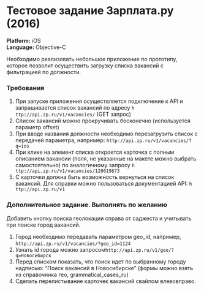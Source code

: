 # Тестовое задание Зарплата.ру (2016)

**Platform:** iOS  
**Language:** Objective-C

Необходимо реализовать небольшое приложение по прототипу, которое позволит осуществить загрузку списка вакансий с фильтрацией по должности.

### Требования
1. При запуске приложения осуществляется подключение к API и запрашивается список вакансий по адресу ```h​ttp://api.zp.ru/v1/vacancies/​``` (GET запрос)
2. Список вакансий можно прокручивать бесконечно (используется параметр offset)
3. При вводе названия должности необходимо перезагрузить список с передачей параметра, например: ```​http://api.zp.ru/v1/vacancies/?q=ios```
4. При клике на элемент списка откроется карточка с полным описанием вакансии (поля, не указанные на макете можно выбрать самостоятельно) по аналогичному запросу ```h​ttp://api.zp.ru/v1/vacancies/120619873```
5. С карточки должна быть возможность вернуться на список вакансий.
Для справки можно пользоваться документацией API: ```h​ttp://api.zp.ru/v1```
     
### Дополнительное задание. Выполнять по желанию
Добавить кнопку поиска геолокации справа от саджеста и учитывать при поиске город вакансий.
1. Город необходимо передавать параметром geo_id, например,
```http://api.zp.ru/v1/vacancies/?geo_id=1124```
2. Узнать id города можно запросом ​```http://api.zp.ru/v1/geo/?q=Новосибирск```
3. Перед списком показать, что поиск идет по выбранному городу надписью:
“Поиск вакансий в Новосибирске” (формы можно взять из справочника гео,
grammatical_cases_ru​)
4. Сделать перелистывание карточек вакансий свайпом влево­вправо.
